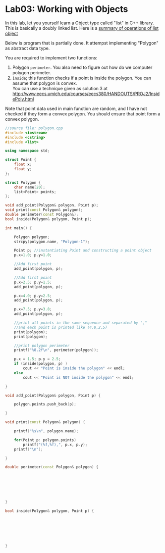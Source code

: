 # Lab03: Working with Objects

In this lab, let you yourself learn a Object type called "list" in
C++ library. This is basically a doubly linked list.
Here is a [summary of operations of list object](../docs/list_summary.pdf) 

Below is program that is partially done. It attempst implementing "Polygon" as abstract data type.  

You are required to implement two functions:  
1. Polygon `perimeter`. You also need to figure out how do we computer polygon perimeter.
2. `inside`; this function checks if a point is inside the polygon. You can assume that polygon is convex.  
You can use a technique given as solution 3 at http://www.eecs.umich.edu/courses/eecs380/HANDOUTS/PROJ2/InsidePoly.html
   
Note that point data used in main function are random, and I have not checked if they form a convex polygon. You should ensure that point form a convex polygon.

```c++
//source file: polygon.cpp
#include <iostream>
#include <cstring>
#include <list>

using namespace std;

struct Point {
    float x;
    float y;
};

struct Polygon {
    char name[20];
    list<Point> points;
};

void add_point(Polygon& polygon, Point p);
void print(const Polygon& polygon);
double perimeter(const Polygon&);
bool inside(Polygon& polygon, Point p);

int main() {

    Polygon polygon;
    strcpy(polygon.name, "Polygon-1");

    Point p; //instantiating Point and constructing a point object
    p.x=1.0; p.y=1.0;

    //Add first point
    add_point(polygon, p);

    //Add first point
    p.x=2.5; p.y=1.5;
    add_point(polygon, p);

    p.x=4.0; p.y=2.5;
    add_point(polygon, p);

    p.x=7.5; p.y=3.8;
    add_point(polygon, p);

    //print all points in the same sequence and separated by ","
    //and each point is printed like (4.0,2.5)
    print(polygon);
    print(polygon);

    //print polygon perimeter
    printf("%8.2f\n", perimeter(polygon));

    p.x = 1.5; p.y = 2.5;
    if (inside(polygon, p) )
        cout << "Point is inside the polygon" << endl;
    else
        cout << "Point is NOT inside the polygon" << endl;

}

void add_point(Polygon& polygon, Point p) {

    polygon.points.push_back(p);

}

void print(const Polygon& polygon) {

    printf("%s\n", polygon.name);

    for(Point p: polygon.points)
        printf("(%f,%f),", p.x, p.y);
    printf("\n");

}

double perimeter(const Polygon& polygon) {







}

bool inside(Polygon& polygon, Point p) {







}
```







